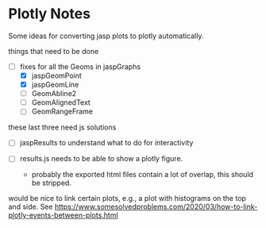 # Plotly Notes

Some ideas for converting jasp plots to plotly automatically.


things that need to be done

- [ ] fixes for all the Geoms in jaspGraphs
    - [x] jaspGeomPoint
    - [x] jaspGeomLine
    - [ ] GeomAbline2
    - [ ] GeomAlignedText
    - [ ] GeomRangeFrame
    
these last three need js solutions

- [ ] jaspResults to understand what to do for interactivity

- [ ] results.js needs to be able to show a plotly figure.
  - probably the exported html files contain a lot of overlap, this should be stripped.


would be nice to link certain plots, e.g., a plot with histograms on the top and side.
See 
https://www.somesolvedproblems.com/2020/03/how-to-link-plotly-events-between-plots.html


